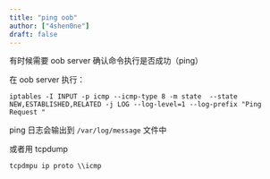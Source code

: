 ```yaml
---
title: "ping oob"
author: ["4shen0ne"]
draft: false
---
```


有时候需要 oob server 确认命令执行是否成功（ping）

在 oob server 执行：

```nil
iptables -I INPUT -p icmp --icmp-type 8 -m state  --state NEW,ESTABLISHED,RELATED -j LOG --log-level=1 --log-prefix "Ping Request "
```

ping 日志会输出到 `/var/log/message` 文件中

或者用 tcpdump

```text
tcpdmpu ip proto \\icmp
```
